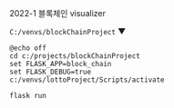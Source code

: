 2022-1 블록체인 visualizer

`C:/venvs/blockChainProject` ▼
```
@echo off
cd c:/projects/blockChainProject
set FLASK_APP=block_chain
set FLASK_DEBUG=true
c:/venvs/lottoProject/Scripts/activate
```

`flask run`